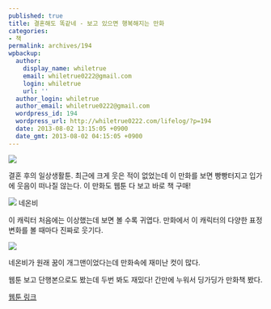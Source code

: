 ```yaml
---
published: true
title: 결혼해도 똑같네 - 보고 있으면 행복해지는 만화
categories:
- 책
permalink: archives/194
wpbackup:
  author:
    display_name: whiletrue
    email: whiletrue0222@gmail.com
    login: whiletrue
    url: ''
  author_login: whiletrue
  author_email: whiletrue0222@gmail.com
  wordpress_id: 194
  wordpress_url: http://whiletrue0222.com/lifelog/?p=194
  date: 2013-08-02 13:15:05 +0900
  date_gmt: 2013-08-02 04:15:05 +0900
---
```


![](https://lh5.googleusercontent.com/-Uv6rWDVzDE4/UfsvdL9dYiI/AAAAAAAAFFw/PeS_s-AiRAQ/s512/%25E1%2584%2580%25E1%2585%25A7%25E1%2586%25AF%25E1%2584%2592%25E1%2585%25A9%25E1%2586%25AB%25E1%2584%2592%25E1%2585%25A2%25E1%2584%2583%25E1%2585%25A9%2520%25E1%2584%2584%25E1%2585%25A9%25E1%2586%25A8%25E1%2584%2580%25E1%2585%25A1%25E1%2587%2580%25E1%2584%2582%25E1%2585%25A61.jpg)

결혼 후의 일상생활툰.
최근에 크게 웃은 적이 없었는데 이 만화를 보면 빵빵터지고 입가에 웃음이 떠나질 않는다.
이 만화도 웹툰 다 보고 바로 책 구매!

![](https://lh6.googleusercontent.com/-i-q9J0P2FK8/UfsvIRp9IOI/AAAAAAAAFFw/5sXEtXWSSdk/s135/%25E1%2584%2580%25E1%2585%25A7%25E1%2586%25AF%25E1%2584%2584%25E1%2585%25A9%25E1%2586%25A8%25E1%2584%2582%25E1%2585%25A6%25E1%2584%258B%25E1%2585%25A9%25E1%2586%25AB%25E1%2584%2587%25E1%2585%25B5.jpg)
네온비

이 캐릭터 처음에는 이상했는데 보면 볼 수록 귀엽다.
만화에서 이 캐릭터의 다양한 표정변화를 볼 때마다 진짜로 웃기다.



![](https://lh6.googleusercontent.com/-Smme2SXImFo/UfswEfaVFWI/AAAAAAAAFF8/IYARIzSjxUE/s640/e0174574_51a6ec8c56747.png)

네온비가 원래 꿈이 개그맨이었다는데 만화속에 재미난 컷이 많다.

웹툰 보고 단행본으로도 봤는데 두번 봐도 재밌다!
간만에 누워서 딩가딩가 만화책 봤다.

[웹툰 링크](http://cartoon.media.daum.net/webtoon/view/afterwedding)
